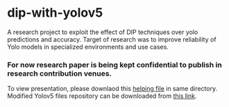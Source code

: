 # dip-with-yolov5
A research project to exploit the effect of DIP techniques over yolo predictions and accuracy. Target of research was to improve reliability of Yolo models in specialized environments and use cases.

### For now research paper is being kept confidential to publish in research contribution venues. 

To view presentation, please downlaod this [helping file](https://docs.google.com/presentation/d/1UDoYa7hG6dXcXgrEjvHxd0W9zYsQ7IuH/edit?usp=sharing&ouid=116177928680242380352&rtpof=true&sd=true) in same directory.
Modified Yolov5 files repository can be downloaded from [this link](https://drive.google.com/file/d/185SYCD29US2sC5BtW0VwpIZ1-27ivZN2/view?usp=sharing). 

